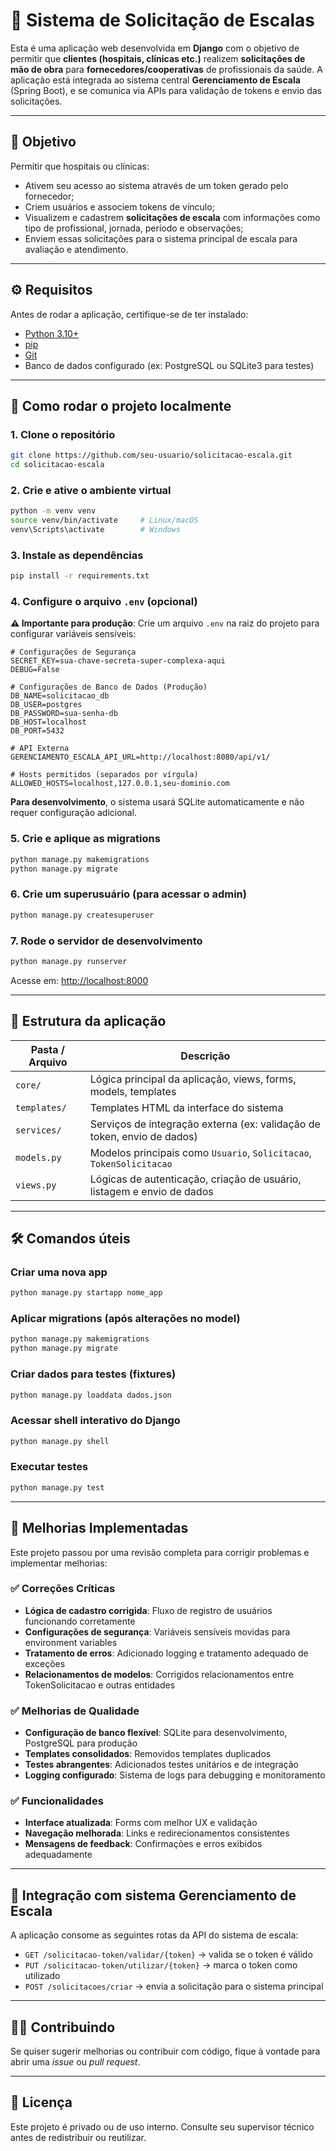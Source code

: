 # 🏥 Sistema de Solicitação de Escalas

Esta é uma aplicação web desenvolvida em **Django** com o objetivo de permitir que **clientes (hospitais, clínicas etc.)** realizem **solicitações de mão de obra** para **fornecedores/cooperativas** de profissionais da saúde. A aplicação está integrada ao sistema central **Gerenciamento de Escala** (Spring Boot), e se comunica via APIs para validação de tokens e envio das solicitações.

---

## 🎯 Objetivo

Permitir que hospitais ou clínicas:

- Ativem seu acesso ao sistema através de um token gerado pelo fornecedor;
- Criem usuários e associem tokens de vínculo;
- Visualizem e cadastrem **solicitações de escala** com informações como tipo de profissional, jornada, período e observações;
- Enviem essas solicitações para o sistema principal de escala para avaliação e atendimento.

---

## ⚙️ Requisitos

Antes de rodar a aplicação, certifique-se de ter instalado:

- [Python 3.10+](https://www.python.org/)
- [pip](https://pip.pypa.io/en/stable/)
- [Git](https://git-scm.com/)
- Banco de dados configurado (ex: PostgreSQL ou SQLite3 para testes)

---

## 🚀 Como rodar o projeto localmente

### 1. Clone o repositório

```bash
git clone https://github.com/seu-usuario/solicitacao-escala.git
cd solicitacao-escala
```

### 2. Crie e ative o ambiente virtual

```bash
python -m venv venv
source venv/bin/activate     # Linux/macOS
venv\Scripts\activate        # Windows
```

### 3. Instale as dependências

```bash
pip install -r requirements.txt
```

### 4. Configure o arquivo `.env` (opcional)

**⚠️ Importante para produção**: Crie um arquivo `.env` na raiz do projeto para configurar variáveis sensíveis:

```env
# Configurações de Segurança
SECRET_KEY=sua-chave-secreta-super-complexa-aqui
DEBUG=False

# Configurações de Banco de Dados (Produção)
DB_NAME=solicitacao_db
DB_USER=postgres
DB_PASSWORD=sua-senha-db
DB_HOST=localhost
DB_PORT=5432

# API Externa
GERENCIAMENTO_ESCALA_API_URL=http://localhost:8080/api/v1/

# Hosts permitidos (separados por vírgula)
ALLOWED_HOSTS=localhost,127.0.0.1,seu-dominio.com
```

**Para desenvolvimento**, o sistema usará SQLite automaticamente e não requer configuração adicional.

### 5. Crie e aplique as migrations

```bash
python manage.py makemigrations
python manage.py migrate
```

### 6. Crie um superusuário (para acessar o admin)

```bash
python manage.py createsuperuser
```

### 7. Rode o servidor de desenvolvimento

```bash
python manage.py runserver
```

Acesse em: [http://localhost:8000](http://localhost:8000)

---

## 🧩 Estrutura da aplicação

| Pasta / Arquivo      | Descrição                                                                 |
|----------------------|---------------------------------------------------------------------------|
| `core/`              | Lógica principal da aplicação, views, forms, models, templates            |
| `templates/`         | Templates HTML da interface do sistema                                    |
| `services/`          | Serviços de integração externa (ex: validação de token, envio de dados)   |
| `models.py`          | Modelos principais como `Usuario`, `Solicitacao`, `TokenSolicitacao`     |
| `views.py`           | Lógicas de autenticação, criação de usuário, listagem e envio de dados    |

---

## 🛠 Comandos úteis

### Criar uma nova app

```bash
python manage.py startapp nome_app
```

### Aplicar migrations (após alterações no model)

```bash
python manage.py makemigrations
python manage.py migrate
```

### Criar dados para testes (fixtures)

```bash
python manage.py loaddata dados.json
```

### Acessar shell interativo do Django

```bash
python manage.py shell
```

### Executar testes

```bash
python manage.py test
```

---

## 🔧 Melhorias Implementadas

Este projeto passou por uma revisão completa para corrigir problemas e implementar melhorias:

### ✅ Correções Críticas
- **Lógica de cadastro corrigida**: Fluxo de registro de usuários funcionando corretamente
- **Configurações de segurança**: Variáveis sensíveis movidas para environment variables
- **Tratamento de erros**: Adicionado logging e tratamento adequado de exceções
- **Relacionamentos de modelos**: Corrigidos relacionamentos entre TokenSolicitacao e outras entidades

### ✅ Melhorias de Qualidade
- **Configuração de banco flexível**: SQLite para desenvolvimento, PostgreSQL para produção
- **Templates consolidados**: Removidos templates duplicados
- **Testes abrangentes**: Adicionados testes unitários e de integração
- **Logging configurado**: Sistema de logs para debugging e monitoramento

### ✅ Funcionalidades
- **Interface atualizada**: Forms com melhor UX e validação
- **Navegação melhorada**: Links e redirecionamentos consistentes
- **Mensagens de feedback**: Confirmações e erros exibidos adequadamente

---

## 🔐 Integração com sistema Gerenciamento de Escala

A aplicação consome as seguintes rotas da API do sistema de escala:

- `GET /solicitacao-token/validar/{token}` → valida se o token é válido
- `PUT /solicitacao-token/utilizar/{token}` → marca o token como utilizado
- `POST /solicitacoes/criar` → envia a solicitação para o sistema principal

---

## 🧑‍💻 Contribuindo

Se quiser sugerir melhorias ou contribuir com código, fique à vontade para abrir uma *issue* ou *pull request*.

---

## 📝 Licença

Este projeto é privado ou de uso interno. Consulte seu supervisor técnico antes de redistribuir ou reutilizar.
